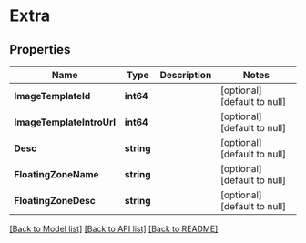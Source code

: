 # Extra

## Properties
Name | Type | Description | Notes
------------ | ------------- | ------------- | -------------
**ImageTemplateId** | **int64** |  | [optional] [default to null]
**ImageTemplateIntroUrl** | **int64** |  | [optional] [default to null]
**Desc** | **string** |  | [optional] [default to null]
**FloatingZoneName** | **string** |  | [optional] [default to null]
**FloatingZoneDesc** | **string** |  | [optional] [default to null]

[[Back to Model list]](../README.md#documentation-for-models) [[Back to API list]](../README.md#documentation-for-api-endpoints) [[Back to README]](../README.md)


